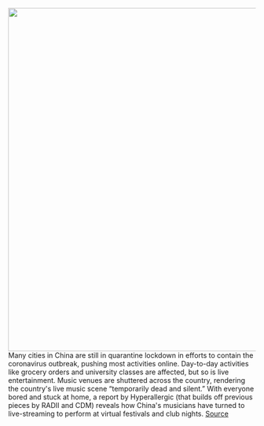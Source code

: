 <img src='https://cdn.vox-cdn.com/thumbor/5xha5B_jPwiH6rhkMN8YGk96PGs=/0x0:1808x1004/1200x800/filters:focal(760x358:1048x646)/cdn.vox-cdn.com/uploads/chorus_image/image/66326021/laughing_ears_shanghai_community_radio_1.0.png' width='700px' /><br/>
Many cities in China are still in quarantine lockdown in efforts to contain the coronavirus outbreak, pushing most activities online. Day-to-day activities like grocery orders and university classes are affected, but so is live entertainment. Music venues are shuttered across the country, rendering the country's live music scene “temporarily dead and silent.” With everyone bored and stuck at home, a report by Hyperallergic (that builds off previous pieces by RADII and CDM) reveals how China's musicians have turned to live-streaming to perform at virtual festivals and club nights.
<a href='https://www.theverge.com/2020/2/17/21141120/coronavirus-quarantine-china-music-festivals-club-nights-livestream-hyperallergic'> Source <a/>